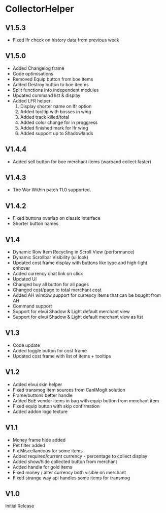 # CollectorHelper
## V1.5.3
- Fixed lfr check on history data from previous week
## V1.5.0
- Added Changelog frame
- Code optimisations
- Removed Equip button from boe items
- Added Destroy button to boe iteems
- Split functions into independent modules
- Updated command list & display
- Added LFR helper
    1. Display shorter name on lfr option
    2. Added tooltip with bosses in wing
    3. Added track killed/total
    4. Added color change for in proggress
    5. Added finished mark for lfr wing
    6. Added support up to Shadowlands

## V1.4.4
- Added sell button for boe merchant items (warband collect faster)

## V1.4.3
- The War Within patch 11.0 supported.

## V1.4.2
- Fixed buttons overlap on classic interface
- Shorter button names

## V1.4
- Dynamic Row Item Recycling in Scroll View (performance)
- Dynamic Scrollbar Visibility (ui look)
- Updated cost frame display with buttons like type and high-light onhover
- Added currency chat link on click
- Updated UI
- Changed buy all button for all pages
- Changed cost/page to total merchant cost
- Added AH window support for currency items that can be bought from AH
- Command support
- Support for elvui Shadow & Light default merchant view
- Support for elvui Shadow & Light default merchant view as list

## V1.3
- Code update
- Added toggle button for cost frame
- Updated cost frame with list of items + tooltips

## V1.2
- Added elvui skin helper
- Fixed transmog item sources from CanIMogIt solution
- Frame/buttons better handle
- Added BoE vendor items in bag with equip button from merchant item 
- Fixed equip button with skip confirmation
- Added addon logo texture

## V1.1
- Money frame hide added
- Pet filter added
- Fix Miscellaneous for some items
- Added required/current currency - percentage to collect display
- Added show/hide collected button from merchant
- Added handle for gold items
- Fixed money / alter currency both visible on merchant
- Fixed strange way api handles some items for transmog

## V1.0 
Initial Release
